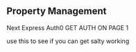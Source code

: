 ## Property Management
Next
Express
Auth0
GET AUTH ON PAGE 1

use this to see if you can get salty working

